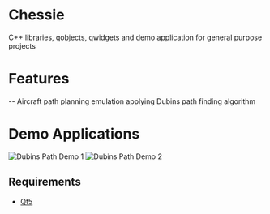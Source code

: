# Chessie
C++ libraries, qobjects, qwidgets and demo application for general purpose projects

# Features
-- Aircraft path planning emulation applying Dubins path finding algorithm

# Demo Applications

![Dubins Path Demo 1](https://github.com/dogukanarat/Chessie/tree/master/Documents/DubinsPathDemo1.png)
![Dubins Path Demo 2](https://github.com/dogukanarat/Chessie/tree/master/Documents/DubinsPathDemo2.png)

## Requirements
- [Qt5](https://www.qt.io/download-open-source/)
